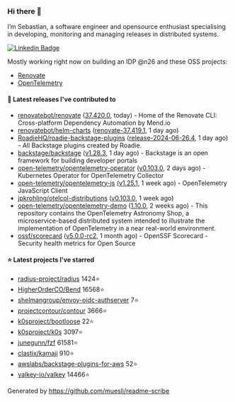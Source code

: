 ### Hi there 👋

I’m Sebastian, a software engineer and opensource enthusiast specialising in developing, monitoring and managing releases in distributed systems.    

[![Linkedin Badge](https://img.shields.io/badge/-LinkedIn-blue?style=flat&logo=Linkedin&logoColor=white&link=https://www.linkedin.com/in/sebastian-poxhofer/)](https://www.linkedin.com/in/sebastian-poxhofer/)

Mostly working right now on building an IDP @n26 and these OSS projects:
- [Renovate](https://github.com/renovatebot/renovate)
- [OpenTelemetry](https://github.com/open-telemetry)



#### 🚀 Latest releases I've contributed to

- [renovatebot/renovate](https://github.com/renovatebot/renovate) ([37.420.0](https://github.com/renovatebot/renovate/releases/tag/37.420.0), today) - Home of the Renovate CLI: Cross-platform Dependency Automation by Mend.io
- [renovatebot/helm-charts](https://github.com/renovatebot/helm-charts) ([renovate-37.419.1](https://github.com/renovatebot/helm-charts/releases/tag/renovate-37.419.1), 1 day ago)
- [RoadieHQ/roadie-backstage-plugins](https://github.com/RoadieHQ/roadie-backstage-plugins) ([release-2024-06-26.4](https://github.com/RoadieHQ/roadie-backstage-plugins/releases/tag/release-2024-06-26.4), 1 day ago) - All Backstage plugins created by Roadie.
- [backstage/backstage](https://github.com/backstage/backstage) ([v1.28.3](https://github.com/backstage/backstage/releases/tag/v1.28.3), 1 day ago) - Backstage is an open framework for building developer portals
- [open-telemetry/opentelemetry-operator](https://github.com/open-telemetry/opentelemetry-operator) ([v0.103.0](https://github.com/open-telemetry/opentelemetry-operator/releases/tag/v0.103.0), 2 days ago) - Kubernetes Operator for OpenTelemetry Collector
- [open-telemetry/opentelemetry-js](https://github.com/open-telemetry/opentelemetry-js) ([v1.25.1](https://github.com/open-telemetry/opentelemetry-js/releases/tag/v1.25.1), 1 week ago) - OpenTelemetry JavaScript Client
- [jpkrohling/otelcol-distributions](https://github.com/jpkrohling/otelcol-distributions) ([v0.103.0](https://github.com/jpkrohling/otelcol-distributions/releases/tag/v0.103.0), 1 week ago)
- [open-telemetry/opentelemetry-demo](https://github.com/open-telemetry/opentelemetry-demo) ([1.10.0](https://github.com/open-telemetry/opentelemetry-demo/releases/tag/1.10.0), 2 weeks ago) - This repository contains the OpenTelemetry Astronomy Shop, a microservice-based distributed system intended to illustrate the implementation of OpenTelemetry in a near real-world environment.
- [ossf/scorecard](https://github.com/ossf/scorecard) ([v5.0.0-rc2](https://github.com/ossf/scorecard/releases/tag/v5.0.0-rc2), 1 month ago) - OpenSSF Scorecard - Security health metrics for Open Source

#### ⭐ Latest projects I've starred

- [radius-project/radius](https://github.com/radius-project/radius) 1424⭐
- [HigherOrderCO/Bend](https://github.com/HigherOrderCO/Bend) 16568⭐
- [shelmangroup/envoy-oidc-authserver](https://github.com/shelmangroup/envoy-oidc-authserver) 7⭐
- [projectcontour/contour](https://github.com/projectcontour/contour) 3666⭐
- [k0sproject/bootloose](https://github.com/k0sproject/bootloose) 22⭐
- [k0sproject/k0s](https://github.com/k0sproject/k0s) 3097⭐
- [junegunn/fzf](https://github.com/junegunn/fzf) 61581⭐
- [clastix/kamaji](https://github.com/clastix/kamaji) 910⭐
- [awslabs/backstage-plugins-for-aws](https://github.com/awslabs/backstage-plugins-for-aws) 52⭐
- [valkey-io/valkey](https://github.com/valkey-io/valkey) 14466⭐



Generated by https://github.com/muesli/readme-scribe
